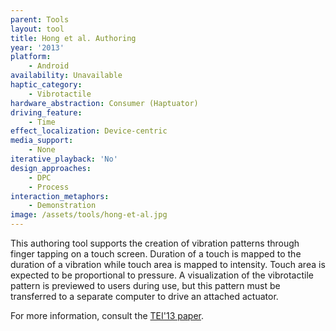 ```yaml
---
parent: Tools
layout: tool
title: Hong et al. Authoring
year: '2013'
platform:
    - Android
availability: Unavailable
haptic_category:
    - Vibrotactile
hardware_abstraction: Consumer (Haptuator)
driving_feature:
    - Time
effect_localization: Device-centric
media_support:
    - None
iterative_playback: 'No'
design_approaches:
    - DPC
    - Process
interaction_metaphors:
    - Demonstration
image: /assets/tools/hong-et-al.jpg
---
```

This authoring tool supports the creation of vibration patterns through finger tapping on a touch screen.
Duration of a touch is mapped to the duration of a vibration while touch area is mapped to intensity.
Touch area is expected to be proportional to pressure.
A visualization of the vibrotactile pattern is previewed to users during use, but this pattern must be transferred to a separate computer to drive an attached actuator.

For more information, consult the [TEI'13 paper](https://doi.org/10.1145/2460625.2460660).
